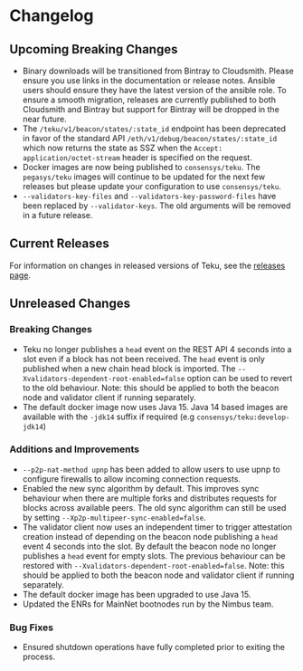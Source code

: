# Changelog

## Upcoming Breaking Changes
- Binary downloads will be transitioned from Bintray to Cloudsmith.  Please ensure you use links in the documentation or release notes.
  Ansible users should ensure they have the latest version of the ansible role.
  To ensure a smooth migration, releases are currently published to both Cloudsmith and Bintray but support for Bintray will be dropped in the near future.
- The `/teku/v1/beacon/states/:state_id` endpoint has been deprecated in favor of the standard API `/eth/v1/debug/beacon/states/:state_id` which now returns the state as SSZ when the `Accept: application/octet-stream` header is specified on the request.
- Docker images are now being published to `consensys/teku`. The `pegasys/teku` images will continue to be updated for the next few releases but please update your configuration to use `consensys/teku`.
- `--validators-key-files` and `--validators-key-password-files` have been replaced by `--validator-keys`. The old arguments will be removed in a future release.

## Current Releases
For information on changes in released versions of Teku, see the [releases page](https://github.com/ConsenSys/teku/releases).

## Unreleased Changes

### Breaking Changes
- Teku no longer publishes a `head` event on the REST API 4 seconds into a slot even if a block has not been received. The `head` event is only published when a new
  chain head block is imported. The `--Xvalidators-dependent-root-enabled=false` option can be used to revert to the old behaviour.
  Note: this should be applied to both the beacon node and validator client if running separately.
- The default docker image now uses Java 15. Java 14 based images are available with the `-jdk14` suffix if required (e.g `consensys/teku:develop-jdk14`)

### Additions and Improvements
- `--p2p-nat-method upnp` has been added to allow users to use upnp to configure firewalls to allow incoming connection requests.
- Enabled the new sync algorithm by default. This improves sync behaviour when there are multiple forks and distributes requests for blocks across available peers. The old sync algorithm can still be used by setting `--Xp2p-multipeer-sync-enabled=false`.
- The validator client now uses an independent timer to trigger attestation creation instead of depending on the beacon node publishing a `head` event 4 seconds into the slot. By default the beacon node no longer publishes a `head` event for empty slots. 
  The previous behaviour can be restored with `--Xvalidators-dependent-root-enabled=false`. Note: this should be applied to both the beacon node and validator client if running separately.
- The default docker image has been upgraded to use Java 15.
- Updated the ENRs for MainNet bootnodes run by the Nimbus team.

### Bug Fixes
- Ensured shutdown operations have fully completed prior to exiting the process.
